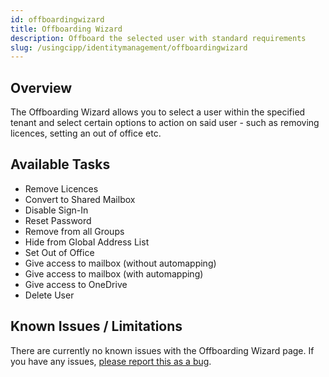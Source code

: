 ```yaml
---
id: offboardingwizard
title: Offboarding Wizard
description: Offboard the selected user with standard requirements
slug: /usingcipp/identitymanagement/offboardingwizard
---
```


## Overview

The Offboarding Wizard allows you to select a user within the specified tenant and select certain options to action on said user - such as removing licences, setting an out of office etc.

## Available Tasks

* Remove Licences
* Convert to Shared Mailbox
* Disable Sign-In
* Reset Password
* Remove from all Groups
* Hide from Global Address List
* Set Out of Office
* Give access to mailbox (without automapping)
* Give access to mailbox (with automapping)
* Give access to OneDrive
* Delete User

## Known Issues / Limitations

There are currently no known issues with the Offboarding Wizard page.  If you have any issues, [please report this as a bug](https://github.com/KelvinTegelaar/CIPP/issues/new?assignees=&labels=&template=bug_report.md&title=BUG%3A+).
